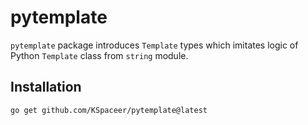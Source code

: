 # pytemplate

```pytemplate``` package introduces ```Template``` types which imitates logic of Python ```Template``` class from ```string``` module.

## Installation

```go get github.com/KSpaceer/pytemplate@latest```
